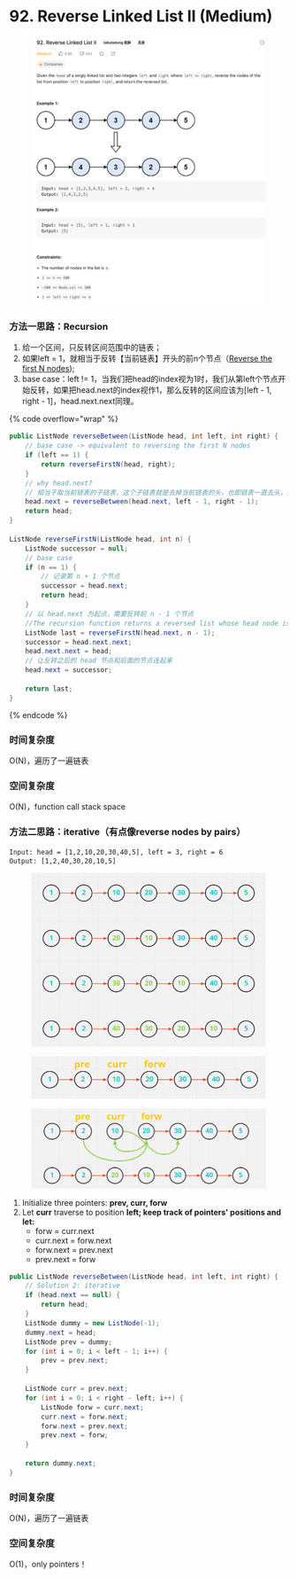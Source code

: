 # 92. Reverse Linked List II (Medium)

<figure><img src="../../../.gitbook/assets/image (72).png" alt=""><figcaption></figcaption></figure>

### 方法一思路：Recursion

1. 给一个区间，只反转区间范围中的链表；
2. 如果left = 1，就相当于反转【当前链表】开头的前n个节点（[Reverse the first N nodes](fan-zhuan-lian-biao-qian-n-ge-jie-dian-reverse-the-firstnnodes.md));
3. base case：left != 1，当我们把head的index视为1时，我们从第left个节点开始反转，如果把head.next的index视作1，那么反转的区间应该为\[left - 1, right - 1]，head.next.next同理。

{% code overflow="wrap" %}
```java
public ListNode reverseBetween(ListNode head, int left, int right) {
    // base case -> equivalent to reversing the first N nodes
    if (left == 1) {
        return reverseFirstN(head, right);
    }
    // why head.next?
    // 相当于取当前链表的子链表，这个子链表就是去掉当前链表的头，也即链表一直去头，直到那个头就是起始的反转节点为止。
    head.next = reverseBetween(head.next, left - 1, right - 1);
    return head;
}

ListNode reverseFirstN(ListNode head, int n) {
    ListNode successor = null;
    // base case
    if (n == 1) {
        // 记录第 n + 1 个节点
        successor = head.next;
        return head;
    }
    // 以 head.next 为起点，需要反转前 n - 1 个节点
    //The recursion function returns a reversed list whose head node is "last"
    ListNode last = reverseFirstN(head.next, n - 1);
    successor = head.next.next;
    head.next.next = head;
    // 让反转之后的 head 节点和后面的节点连起来
    head.next = successor;

    return last;
}
```
{% endcode %}

### 时间复杂度

O(N)，遍历了一遍链表

### 空间复杂度

O(N)，function call stack space

### 方法二思路：iterative（有点像reverse nodes by pairs）

```
Input: head = [1,2,10,20,30,40,5], left = 3, right = 6
Output: [1,2,40,30,20,10,5]
```

<figure><img src="../../../.gitbook/assets/image (30) (1) (1) (1).png" alt="" width="563"><figcaption></figcaption></figure>

<figure><img src="../../../.gitbook/assets/image (29) (1) (1) (1).png" alt="" width="563"><figcaption></figcaption></figure>



<figure><img src="../../../.gitbook/assets/image (31) (1) (1) (1).png" alt="" width="563"><figcaption></figcaption></figure>

1. Initialize three pointers: **prev, curr, forw**
2. Let **curr** traverse to position **left; keep track of pointers' positions and let:**
   * forw = curr.next
   * curr.next = forw.next
   * forw.next = prev.next
   * prev.next = forw

```java
public ListNode reverseBetween(ListNode head, int left, int right) {
    // Solution 2: iterative
    if (head.next == null) {
        return head;
    }
    ListNode dummy = new ListNode(-1);
    dummy.next = head;
    ListNode prev = dummy;
    for (int i = 0; i < left - 1; i++) {
        prev = prev.next;
    }

    ListNode curr = prev.next;
    for (int i = 0; i < right - left; i++) {
        ListNode forw = curr.next;
        curr.next = forw.next;
        forw.next = prev.next;
        prev.next = forw;
    }

    return dummy.next;
}
```

### 时间复杂度

O(N)，遍历了一遍链表

### 空间复杂度

O(1)，only pointers！
